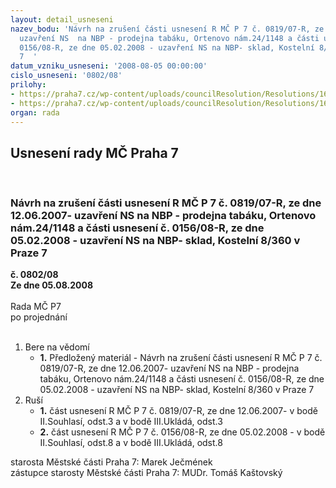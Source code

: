 ```yaml
---
layout: detail_usneseni
nazev_bodu: 'Návrh na zrušení části usnesení R MČ P 7 č. 0819/07-R, ze dne 12.06.2007-
  uzavření NS  na NBP - prodejna tabáku, Ortenovo nám.24/1148 a části usnesení č.
  0156/08-R, ze dne 05.02.2008 - uzavření NS na NBP- sklad, Kostelní 8/360 v Praze
  7  '
datum_vzniku_usneseni: '2008-08-05 00:00:00'
cislo_usneseni: '0802/08'
prilohy:
- https://praha7.cz/wp-content/uploads/councilResolution/Resolutions/16971/30-08r15_7_zru%c5%a1_us_qn004+r%c3%bdpar-p%c5%99%c3%adl_%c4%8d_1.doc
- https://praha7.cz/wp-content/uploads/councilResolution/Resolutions/16971/30-08r15_7zru%c5%a1_us_qn004+r%c3%bdpar-p%c5%99%c3%adl_%c4%8d_2.doc
organ: rada
---
```

<div id="ucUsn_pList" class="usn">
	<span><h2>Usnesení rady MČ Praha 7 </h2>
<br></span><div class="standBody">
<span><h3>Návrh na zrušení části usnesení R MČ P 7 č. 0819/07-R, ze dne 12.06.2007- uzavření NS  na NBP - prodejna tabáku, Ortenovo nám.24/1148 a části usnesení č. 0156/08-R, ze dne 05.02.2008 - uzavření NS na NBP- sklad, Kostelní 8/360 v Praze 7  </h3></span><div class="center">
		<strong>č. 0802/08</strong><br>
	</div>
<div class="center">
		<strong>Ze dne 05.08.2008</strong><br><br>
	</div>Rada MČ P7<br> po projednání<br><br><ol>
<li>Bere na vědomí<ul><li>
<strong>1.</strong> Předložený materiál - Návrh na zrušení části usnesení R MČ P 7 č. 0819/07-R, ze dne 12.06.2007- uzavření NS  na NBP - prodejna tabáku, Ortenovo nám.24/1148 a části usnesení č. 0156/08-R, ze dne 05.02.2008 - uzavření NS na NBP- sklad, Kostelní 8/360 v Praze 7  </li></ul>
</li>
<li>Ruší<ul>
<li>
<strong>1.</strong> část usnesení R MČ P 7 č. 0819/07-R, ze dne 12.06.2007- v bodě II.Souhlasí, odst.3 a v bodě III.Ukládá,  odst.3</li>
<li>
<strong>2.</strong> část usnesení R MČ P 7 č. 0156/08-R, ze dne 05.02.2008 - v bodě II.Souhlasí, odst.8 a v bodě III.Ukládá, odst.8 </li>
</ul>
</li>
</ol>starosta Městské části Praha 7: Marek Ječmének<br>zástupce starosty Městské části Praha 7: MUDr. Tomáš Kaštovský 
</div>
</div>